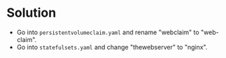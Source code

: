 # Solution

- Go into `persistentvolumeclaim.yaml` and rename "webclaim" to "web-claim".
- Go into `statefulsets.yaml` and change "thewebserver" to "nginx".